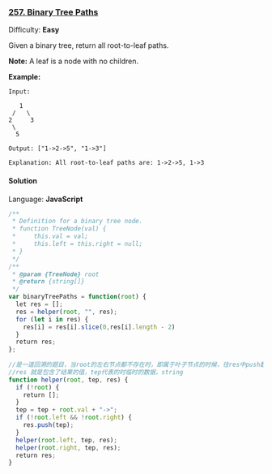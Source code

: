 ### [257\. Binary Tree Paths](https://leetcode.com/problems/binary-tree-paths/)

Difficulty: **Easy**

Given a binary tree, return all root-to-leaf paths.

**Note:** A leaf is a node with no children.

**Example:**

```
Input:

   1
 /   \
2     3
 \
  5

Output: ["1->2->5", "1->3"]

Explanation: All root-to-leaf paths are: 1->2->5, 1->3
```

#### Solution

Language: **JavaScript**

```javascript
/**
 * Definition for a binary tree node.
 * function TreeNode(val) {
 *     this.val = val;
 *     this.left = this.right = null;
 * }
 */
/**
 * @param {TreeNode} root
 * @return {string[]}
 */
var binaryTreePaths = function(root) {
  let res = [];
  res = helper(root, "", res);
  for (let i in res) {
    res[i] = res[i].slice(0,res[i].length - 2)
  }
  return res;
};
​
//是一道回溯的题目，当root的左右节点都不存在时，即属于叶子节点的时候，往res中push数据，
//res 就是包含了结果的值，tep代表的时临时的数据，string
function helper(root, tep, res) {
  if (!root) {
    return [];
  }
  tep = tep + root.val + "->";
  if (!root.left && !root.right) {
    res.push(tep);
  }
  helper(root.left, tep, res);
  helper(root.right, tep, res);
  return res;
}
```
